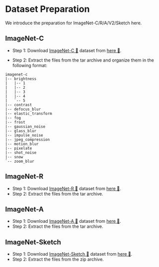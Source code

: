 # Dataset Preparation
We introduce the preparation for ImageNet-C/R/A/V2/Sketch here.

## ImageNet-C
- Step 1: Download [ImageNet-C 🔗](https://github.com/hendrycks/robustness) dataset from [here 🔗](https://zenodo.org/record/2235448#.YpCSLxNBxAc). 

- Step 2: Extract the files from the tar archive and organize them in the following format:

```
imagenet-c
|-- brightness
|   |-- 1
|   |-- 2
|   |-- 3
|   |-- 4
|   `-- 5
|-- contrast
|-- defocus_blur
|-- elastic_transform
|-- fog
|-- frost
|-- gaussian_noise
|-- glass_blur
|-- impulse_noise
|-- jpeg_compression
|-- motion_blur
|-- pixelate
|-- shot_noise
|-- snow
`-- zoom_blur
```

## ImageNet-R
- Step 1: Download [ImageNet-R 🔗](https://github.com/hendrycks/imagenet-r) dataset from [here 🔗](https://people.eecs.berkeley.edu/~hendrycks/imagenet-r.tar). 
- Step 2: Extract the files from the tar archive.

## ImageNet-A
- Step 1: Download [ImageNet-A 🔗](https://github.com/hendrycks/natural-adv-examples) dataset from [here 🔗](https://people.eecs.berkeley.edu/~hendrycks/imagenet-a.tar). 
- Step 2: Extract the files from the tar archive.

## ImageNet-Sketch
- Step 1: Download [ImageNet-Sketch 🔗](https://github.com/HaohanWang/ImageNet-Sketch) dataset from [here 🔗](https://drive.google.com/file/d/1Mj0i5HBthqH1p_yeXzsg22gZduvgoNeA/view). 
- Step 2: Extract the files from the zip archive.